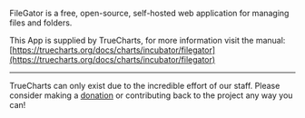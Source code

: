 FileGator is a free, open-source, self-hosted web application for managing files and folders.

This App is supplied by TrueCharts, for more information visit the manual: [https://truecharts.org/docs/charts/incubator/filegator](https://truecharts.org/docs/charts/incubator/filegator)

---

TrueCharts can only exist due to the incredible effort of our staff.
Please consider making a [donation](https://truecharts.org/docs/about/sponsor) or contributing back to the project any way you can!
